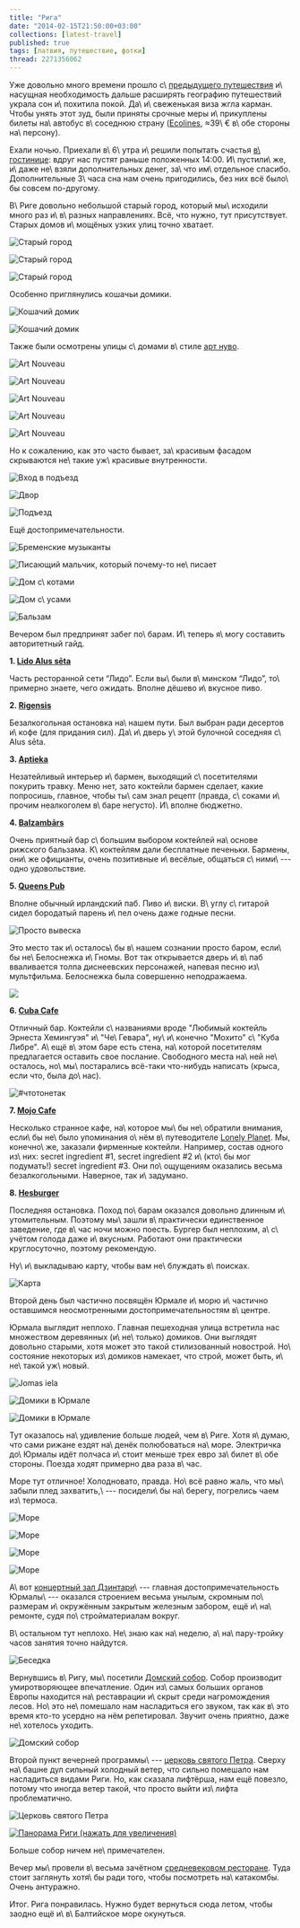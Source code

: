 ```yaml
---
title: "Рига"
date: "2014-02-15T21:50:00+03:00"
collections: [latest-travel]
published: true
tags: [латвия, путешествие, фотки]
thread: 2271356062
---
```


Уже довольно много времени прошло с\ [предыдущего путешествия][oslo] и\ насущная необходимость дальше расширять
географию путешествий украла сон и\ похитила покой. Да\ и\ свеженькая виза жгла карман. Чтобы унять этот зуд, были
приняты срочные меры и\ прикуплены билеты на\ автобус в\ соседнюю страну ([Ecolines], ≈39\ € в\ обе стороны
на\ персону).

Ехали ночью. Приехали в\ 6\ утра и\ решили попытать счастья [в\ гостинице][hotel]: вдруг нас пустят раньше положенных
14:00. И\ пустили\ же, и\ даже не\ взяли дополнительных денег, за\ что им\ отдельное спасибо. Дополнительные 3\ часа сна
нам очень пригодились, без них всё было\ бы совсем по-другому.

В\ Риге довольно небольшой старый город, который мы\ исходили много раз и\ в\ разных направлениях. Всё, что нужно, тут
присутствует. Старых домов и\ мощёных узких улиц точно хватает.

![](/images/travel/2014-02-riga-jurmala/old-town-1.jpg "Старый город")

<!--more-->

![](/images/travel/2014-02-riga-jurmala/old-town-2.jpg "Старый город")

![](/images/travel/2014-02-riga-jurmala/old-town-3.jpg "Старый город")

Особенно приглянулись кошачьи домики.

![](/images/travel/2014-02-riga-jurmala/cats-house-1.jpg "Кошачий домик")

![](/images/travel/2014-02-riga-jurmala/cats-house-2.jpg "Кошачий домик")

Также были осмотрены улицы с\ домами в\ стиле [арт нуво][art-nouveau].

![](/images/travel/2014-02-riga-jurmala/art-nouveau-1.jpg "Art Nouveau")

![](/images/travel/2014-02-riga-jurmala/art-nouveau-2.jpg "Art Nouveau")

![](/images/travel/2014-02-riga-jurmala/art-nouveau-3.jpg "Art Nouveau")

![](/images/travel/2014-02-riga-jurmala/art-nouveau-4.jpg "Art Nouveau")

![](/images/travel/2014-02-riga-jurmala/art-nouveau-5.jpg "Art Nouveau")

Но к сожалению, как это часто бывает, за\ красивым фасадом скрываются не\ такие уж\ красивые внутренности.

![](/images/travel/2014-02-riga-jurmala/backyard-1.jpg "Вход в подъезд")

![](/images/travel/2014-02-riga-jurmala/backyard-2.jpg "Двор")

![](/images/travel/2014-02-riga-jurmala/backyard-3.jpg "Подъезд")

Ещё достопримечательности.

![Бременские музыканты](/images/travel/2014-02-riga-jurmala/musicians-of-bremen.jpg "Бременские музыканты")

![Писающий мальчик, который почему-то не\ писает](/images/travel/2014-02-riga-jurmala/peeing-boy.jpg "Писающий мальчик, который почему-то не писает")

![Дом с\ котами](/images/travel/2014-02-riga-jurmala/house-with-cats.jpg "Дом с котами")

![Дом с\ усами](/images/travel/2014-02-riga-jurmala/house-with-moustache.jpg "Дом с усами")

![Бальзам](/images/travel/2014-02-riga-jurmala/balsam-bottles.jpg "Бальзам")

Вечером был предпринят забег по\ барам. И\ теперь я\ могу составить авторитетный гайд.

**1. [Lido Alus sēta][lido]**

Часть ресторанной сети “Лидо”. Если вы\ были в\ минском “Лидо”, то\ примерно знаете, чего ожидать. Вполне дёшево
и\ вкусное пиво.

**2. [Rigensis][rigensis]**

Безалкогольная остановка на\ нашем пути. Был выбран ради десертов и\ кофе (для придания сил). Да\ и\ дверь у\ этой
булочной соседняя с\ Alus sēta.

**3. [Aptieka][aptieka]**

Незатейливый интерьер и\ бармен, выходящий с\ посетителями покурить травку. Меню нет, зато коктейли бармен сделает,
какие попросишь, главное, чтобы ты\ сам знал рецепт (правда, с\ соками и\ прочим неалкоголем в\ баре негусто). И\ вполне
бюджетно.

**4. [Balzambārs][balzambars]**

Очень приятный бар с\ большим выбором коктейлей на\ основе рижского бальзама. К\ коктейлям дали бесплатные печеньки.
Бармены, они\ же официанты, очень позитивные и\ весёлые, общаться с\ ними\ --- одно удовольствие.

**5. [Queens Pub][queens]**

Вполне обычный ирландский паб. Пиво и\ виски. В\ углу с\ гитарой сидел бородатый парень и\ пел очень даже годные песни.

![Просто вывеска](/images/travel/2014-02-riga-jurmala/queens.jpg "Просто вывеска")

Это место так и\ осталось\ бы в\ нашем сознании просто баром, если\ бы не\ Белоснежка и\ Гномы. Вот так открывается
дверь и\ в\ паб вваливается толпа диснеевских персонажей, напевая песню из\ мультфильма. Белоснежка была совершенно
неподражаема.

![](/images/travel/2014-02-riga-jurmala/snow-white-at-queens-bar.jpg)

**6. [Cuba Cafe][cuba]**

Отличный бар. Коктейли с\ названиями вроде "Любимый коктейль Эрнеста Хемингуэя" и\ "Че\ Гевара", ну\ и\ конечно "Мохито"
с\ "Куба Либре". А\ ещё в\ этом баре есть стена, на\ которой посетителям предлагается оставить свое послание. Свободного
места на\ ней не\ осталось, но\ мы\ постарались всё-таки что-нибудь написать (крыса, если что, была
до\ нас).

![#чтотонетак](/images/travel/2014-02-riga-jurmala/cuba-cafe.jpg "#чтотонетак")

**7. [Mojo Cafe][mojo]**

Несколько странное кафе, на\ которое мы\ бы не\ обратили внимания, если\ бы не\ было упоминания о\ нём в\ путеводителе
[Lonely Planet][lonely-planet]. Мы, конечно\ же, заказали фирменные коктейли. Например, состав одного из\ них: secret
ingredient #1, secret ingredient #2 и\ (кто\ бы мог подумать!) secret ingredient #3. Они по\ ощущениям оказались весьма
безалкогольными. Наверное, так и\ задумано.

**8. [Hesburger][burger]**

Последняя остановка. Поход по\ барам оказался довольно длинным и\ утомительным. Поэтому мы\ зашли в\ практически
единственное заведение, где в\ час ночи можно поесть. Бургер был неплохим, а\ с\ учётом голода даже и\ вкусным. Работают
они практически круглосуточно, поэтому рекомендую.

Ну\ и\ выкладываю карту, чтобы вам не\ блуждать в\ поисках.

![Карта](/images/travel/2014-02-riga-jurmala/map.png "Карта")

Второй день был частично посвящён Юрмале и\ морю и\ частично оставшимся неосмотренными достопримечательностям в\ центре.

Юрмала выглядит неплохо. Главная пешеходная улица встретила нас множеством деревянных (и\ не\ только) домиков. Они
выглядят довольно старыми, хотя может это такой стилизованный новострой. Но\ состояние некоторых из\ домиков намекает,
что строй, может быть, и\ не\ такой уж\ новый.

![Jomas iela](/images/travel/2014-02-riga-jurmala/jurmala-street.jpg "Jomas iela")

![](/images/travel/2014-02-riga-jurmala/jurmala-house-1.jpg "Домики в Юрмале")

![](/images/travel/2014-02-riga-jurmala/jurmala-house-2.jpg "Домики в Юрмале")

Тут оказалось на\ удивление больше людей, чем в\ Риге. Хотя я\ думаю, что сами рижане ездят на\ денёк полюбоваться
на\ море. Электричка до\ Юрмалы идёт полчаса и\ стоит меньше трех евро за\ билет в\ обе стороны. Поезда ходят примерно
два раза в\ час.

Море тут отличное! Холодновато, правда. Но\ всё равно жаль, что мы\ забыли плед захватить,\ --- посидели\ бы
на\ берегу, погрелись чаем из\ термоса.

![](/images/travel/2014-02-riga-jurmala/sea-1.jpg "Море")

![](/images/travel/2014-02-riga-jurmala/sea-2.jpg "Море")

![](/images/travel/2014-02-riga-jurmala/sea-3.jpg "Море")

![](/images/travel/2014-02-riga-jurmala/sea-4.jpg "Море")

А\ вот [концертный зал Дзинтари][dzintaru]\ --- главная достопримечательность Юрмалы\ --- оказался строением весьма
унылым, скромным по\ размерам и\ окружённым закрытым железным забором, ещё и\ на\ ремонте, судя по\ стройматериалам
вокруг.

В\ остальном тут неплохо. Не\ знаю как на\ неделю, а\ на\ пару-тройку часов занятия точно найдутся.

![Беседка](/images/travel/2014-02-riga-jurmala/jurmala-alcove.jpg "Беседка")

Вернувшись в\ Ригу, мы\ посетили [Домский собор][dom]. Собор производит умиротворяющее впечатление. Один из\ самых
больших органов Европы находится на\ реставрации и\ скрыт среди нагромождения лесов. Но\ это не\ помешало нам
насладиться его звуком, так как в\ это время кто-то усердно на нём репетировал. Звучит очень приятно, даже
не\ хотелось уходить.

![Домский собор](/images/travel/2014-02-riga-jurmala/cathedral.jpg "Домский собор")

Второй пункт вечерней программы\ --- [церковь святого Петра][peter]. Сверху на\ башне дул сильный холодный ветер, что
сильно помешало нам насладиться видами Риги. Но, как сказала лифтёрша, нам ещё повезло, потому что иногда ветер такой,
что просто выйти из\ лифта проблематично.

![Церковь святого Петра](/images/travel/2014-02-riga-jurmala/church.jpg "Церковь святого Петра")

[![Панорама Риги (нажать для увеличения)](/images/travel/2014-02-riga-jurmala/top-view.jpg)](/images/travel/2014-02-riga-jurmala/top-view-full.jpg "Панорама Риги")

Больше собор ничем не\ примечателен.

Вечер мы\ провели в\ весьма зачётном [средневековом ресторане][rozengrals]. Туда стоит заглянуть хотя\ бы ради того,
чтобы посмотреть на\ катакомбы. Очень антуражно.

Итог. Рига понравилась. Нужно будет вернуться сюда летом, чтобы заодно ещё и\ в\ Балтийское море окунуться.

[aptieka]: http://4sq.com/aBnZNd
[art-nouveau]: http://ru.wikipedia.org/wiki/%D0%9C%D0%BE%D0%B4%D0%B5%D1%80%D0%BD
[balzambars]: http://4sq.com/9Znrqb
[burger]: http://4sq.com/9TLaue
[cuba]: http://4sq.com/asphh1
[dom]: http://ru.wikipedia.org/wiki/%D0%94%D0%BE%D0%BC%D1%81%D0%BA%D0%B8%D0%B9_%D1%81%D0%BE%D0%B1%D0%BE%D1%80_(%D0%A0%D0%B8%D0%B3%D0%B0)
[dzintaru]: http://ru.wikipedia.org/wiki/%D0%94%D0%B7%D0%B8%D0%BD%D1%82%D0%B0%D1%80%D0%B8_(%D0%BA%D0%BE%D0%BD%D1%86%D0%B5%D1%80%D1%82%D0%BD%D1%8B%D0%B9_%D0%B7%D0%B0%D0%BB)
[Ecolines]: http://ecolines.net/
[hotel]: http://www.booking.com/hotel/lv/radi-un-draugi.html
[lido]: http://4sq.com/cBUiqN
[lonely-planet]: /post/lonely-planet-2/
[mojo]: http://4sq.com/bJlcY7
[oslo]: /post/oslo/
[peter]: http://ru.wikipedia.org/wiki/%D0%A6%D0%B5%D1%80%D0%BA%D0%BE%D0%B2%D1%8C_%D0%A1%D0%B2%D1%8F%D1%82%D0%BE%D0%B3%D0%BE_%D0%9F%D0%B5%D1%82%D1%80%D0%B0_(%D0%A0%D0%B8%D0%B3%D0%B0)
[rigensis]: http://4sq.com/gY6pWc
[rozengrals]: http://4sq.com/ct1bPN
[queens]: http://4sq.com/qiwZ35
